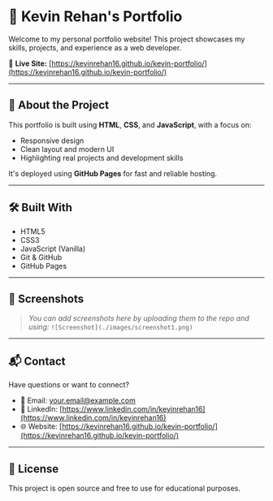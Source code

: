 # 💼 Kevin Rehan's Portfolio

Welcome to my personal portfolio website! This project showcases my skills, projects, and experience as a web developer.

🔗 **Live Site:** [https://kevinrehan16.github.io/kevin-portfolio/](https://kevinrehan16.github.io/kevin-portfolio/)

---

## 🚀 About the Project

This portfolio is built using **HTML**, **CSS**, and **JavaScript**, with a focus on:
- Responsive design
- Clean layout and modern UI
- Highlighting real projects and development skills

It's deployed using **GitHub Pages** for fast and reliable hosting.

---

## 🛠️ Built With

- HTML5
- CSS3
- JavaScript (Vanilla)
- Git & GitHub
- GitHub Pages

---

## 📸 Screenshots

> _You can add screenshots here by uploading them to the repo and using:_
> `![Screenshot](./images/screenshot1.png)`

---

## 📬 Contact

Have questions or want to connect?

- 📧 Email: [your.email@example.com](mailto:your.email@example.com)
- 💼 LinkedIn: [https://www.linkedin.com/in/kevinrehan16](https://www.linkedin.com/in/kevinrehan16)
- 🌐 Website: [https://kevinrehan16.github.io/kevin-portfolio/](https://kevinrehan16.github.io/kevin-portfolio/)

---

## 📄 License

This project is open source and free to use for educational purposes.
